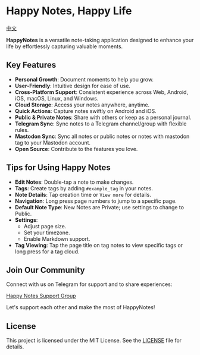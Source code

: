 # Happy Notes, Happy Life
[中文](./README.cn.md)

**HappyNotes** is a versatile note-taking application designed to enhance your life by effortlessly capturing valuable moments.

## Key Features

- **Personal Growth**: Document moments to help you grow.
- **User-Friendly**: Intuitive design for ease of use.
- **Cross-Platform Support**: Consistent experience across Web, Android, iOS, macOS, Linux, and Windows.
- **Cloud Storage**: Access your notes anywhere, anytime.
- **Quick Actions**: Capture notes swiftly on Android and iOS.
- **Public & Private Notes**: Share with others or keep as a personal journal.
- **Telegram Sync**: Sync notes to a Telegram channel/group with flexible rules.
- **Mastodon Sync**: Sync all notes or public notes or notes with mastodon tag to your Mastodon account.
- **Open Source**: Contribute to the features you love.

## Tips for Using Happy Notes

- **Edit Notes**: Double-tap a note to make changes.
- **Tags**: Create tags by adding `#example_tag` in your notes.
- **Note Details**: Tap creation time or `View more` for details.
- **Navigation**: Long press page numbers to jump to a specific page.
- **Default Note Type**: New Notes are Private; use settings to change to Public.
- **Settings**:
    - Adjust page size.
    - Set your timezone.
    - Enable Markdown support.
- **Tag Viewing**: Tap the page title on tag notes to view specific tags or long press for a tag cloud.

## Join Our Community

Connect with us on Telegram for support and to share experiences:

[Happy Notes Support Group](https://t.me/happynotes_support)

Let's support each other and make the most of HappyNotes!

## License

This project is licensed under the MIT License. See the [LICENSE](./LICENSE) file for details.